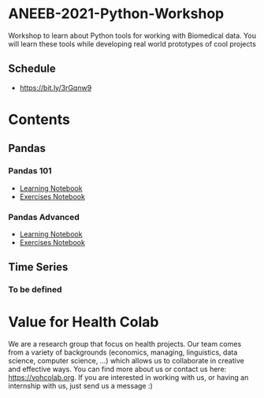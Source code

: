 # ANEEB-2021-Python-Workshop

Workshop to learn about Python tools for working with Biomedical data. You will learn these tools while developing real world prototypes of cool projects

## Schedule

- https://bit.ly/3rGqnw9


# Contents

## Pandas
### Pandas 101

- [Learning Notebook](https://colab.research.google.com/github/vohcolab/ANEEB-2021-Python-Workshop/blob/main/Pandas/Pandas%20101/Learning%20notebook%20(Pandas%20101).ipynb)
- [Exercises Notebook](https://colab.research.google.com/github/vohcolab/ANEEB-2021-Python-Workshop/blob/main/Pandas/Pandas%20101/Exercise%20notebook%20(Pandas%20101).ipynb)


### Pandas Advanced

- [Learning Notebook](https://colab.research.google.com/github/vohcolab/ANEEB-2021-Python-Workshop/blob/main/Pandas/Pandas%20Advanced/Learning%20Notebook.ipynb)
- [Exercises Notebook](https://colab.research.google.com/github/vohcolab/ANEEB-2021-Python-Workshop/blob/main/Pandas/Pandas%20Advanced/Exercises%20Notebook.ipynb)

## Time Series

### To be defined


# Value for Health Colab

We are a research group that focus on health projects. Our team comes from a variety of backgrounds (economics, managing, linguistics, data science, computer science, ...) which allows us to collaborate in creative and effective ways. You can find more about us or contact us here: https://vohcolab.org. If you are interested in working with us, or having an internship with us, just send us a message :) 
